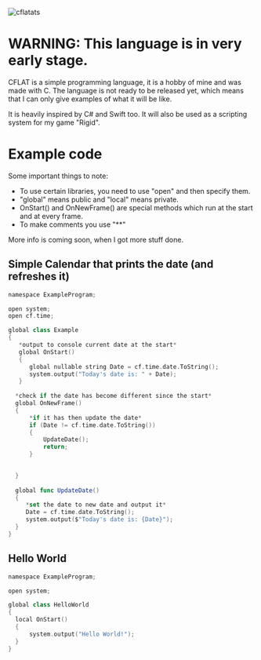 
![cflatats](https://user-images.githubusercontent.com/72033313/169621673-f19a3a71-08bc-43fc-9737-8b22a4ad2651.png)

# WARNING: This language is in very early stage.

CFLAT is a simple programming language, it is a hobby of mine and was made with C.
The language is not ready to be released yet, which means that I can only give examples of what it will be like.

It is heavily inspired by C# and Swift too. It will also be used as a scripting system for my game "Rigid".

# Example code
Some important things to note:
- To use certain libraries, you need to use "open" and then specify them.
- "global" means public and "local" means private.
- OnStart() and OnNewFrame() are special methods which run at the start and at every frame.
- To make comments you use "**"

More info is coming soon, when I got more stuff done.

## Simple Calendar that prints the date (and refreshes it)

```swift
namespace ExampleProgram;

open system;
open cf.time;

global class Example
{
   *output to console current date at the start*
   global OnStart()
   {
      global nullable string Date = cf.time.date.ToString();
      system.output("Today's date is: " + Date);
   }
  
  *check if the date has become different since the start*
  global OnNewFrame()
  {
      *if it has then update the date*
      if (Date != cf.time.date.ToString())
      {
          UpdateDate();
          return;
      }

      
  }
  
  global func UpdateDate()
  {
     *set the date to new date and output it*
     Date = cf.time.date.ToString();
     system.output($"Today's date is: {Date}");
  }
}
```

## Hello World

```swift
namespace ExampleProgram;

open system;

global class HelloWorld
{
  local OnStart()
  {
      system.output("Hello World!");
  }
}
```
